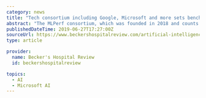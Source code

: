 ```yaml
---
category: news
title: "Tech consortium including Google, Microsoft and more sets benchmarks for AI performance"
abstract: "The MLPerf consortium, which was founded in 2018 and counts more than 40 leading technology companies and research universities as members, released a suite of benchmarks on June 24 to measure and accelerate the performance of artificial intelligence ..."
publishedDateTime: 2019-06-27T17:27:00Z
sourceUrl: https://www.beckershospitalreview.com/artificial-intelligence/tech-consortium-including-google-microsoft-and-more-sets-benchmarks-for-ai-performance.html
type: article

provider:
  name: Becker's Hospital Review
  id: beckershospitalreview

topics:
  - AI
  - Microsoft AI
---
```

